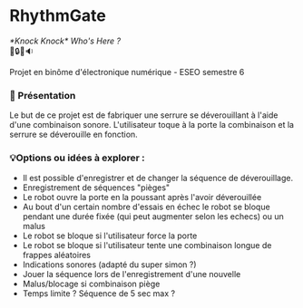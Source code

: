 # RhythmGate
*\*Knock Knock\* Who's Here ?*  
🔑🔒🎵🔉

Projet en binôme d'électronique numérique - ESEO semestre 6

### 🔎 Présentation
Le but de ce projet est de fabriquer une serrure se déverouillant à l'aide d'une combinaison sonore.
L'utilisateur toque à la porte la combinaison et la serrure se déverouille en fonction.

### 💡Options ou idées à explorer : 
  - Il est possible d'enregistrer et de changer la séquence de déverouillage.
  - Enregistrement de séquences "pièges"
  - Le robot ouvre la porte en la poussant après l'avoir déverouillée
  - Au bout d'un certain nombre d'essais en échec le robot se bloque pendant une durée fixée (qui peut augmenter selon les echecs) ou un malus
  - Le robot se bloque si l'utilisateur force la porte
  - Le robot se bloque si l'utilisateur tente une combinaison longue de frappes aléatoires
  - Indications sonores (adapté du super simon ?)
  - Jouer la séquence lors de l'enregistrement d'une nouvelle
  - Malus/blocage si combinaison piège
  - Temps limite ? Séquence de 5 sec max ?
  
  

